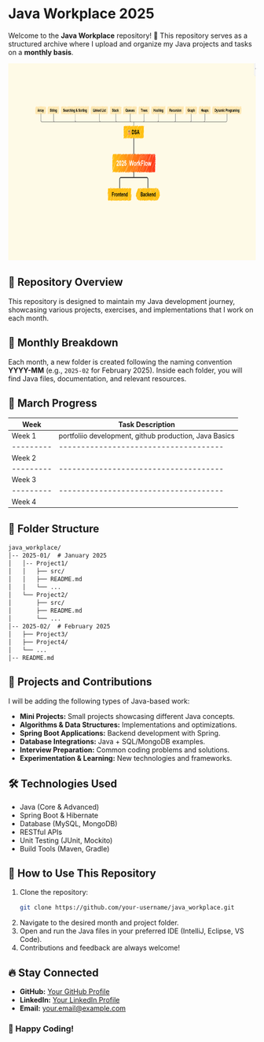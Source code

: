 # Java Workplace 2025
 
Welcome to the **Java Workplace** repository! 🚀 This repository serves as a structured archive where I upload and organize my Java projects and tasks on a **monthly basis**. 
 
<img src="https://github.com/03Adi/Java_Workplace_2025/blob/main/Screenshot%202025-03-21%20012446.png" alt="Coding" height="400" width="1000">
        
## 📌 Repository Overview 
This repository is designed to maintain my Java development journey, showcasing various projects, exercises, and implementations that I work on each month.

## 📅 Monthly Breakdown
Each month, a new folder is created following the naming convention **YYYY-MM** (e.g., `2025-02` for February 2025). Inside each folder, you will find Java files, documentation, and relevant resources.
      
## 📆 March Progress   
| Week  | Task Description                    |  
|---------|-------------------------------------|  
| Week 1  | portfoliio development, github production, Java Basics|  
|---------|-------------------------------------|
| Week 2  |                   |  
|---------|-------------------------------------| 
| Week 3  |                    | 
|---------|-------------------------------------|
| Week 4  |                   | 

## 📂 Folder Structure
```
java_workplace/
│-- 2025-01/  # January 2025
│   │-- Project1/
│   │   ├── src/
│   │   ├── README.md
│   │   └── ...
│   └── Project2/
│       ├── src/
│       ├── README.md
│       └── ...
│-- 2025-02/  # February 2025
│   ├── Project3/
│   ├── Project4/
│   └── ...
│-- README.md
```
 
## 🚀 Projects and Contributions
I will be adding the following types of Java-based work:
- **Mini Projects:** Small projects showcasing different Java concepts.
- **Algorithms & Data Structures:** Implementations and optimizations.
- **Spring Boot Applications:** Backend development with Spring.
- **Database Integrations:** Java + SQL/MongoDB examples.
- **Interview Preparation:** Common coding problems and solutions.
- **Experimentation & Learning:** New technologies and frameworks.

## 🛠️ Technologies Used
- Java (Core & Advanced)
- Spring Boot & Hibernate
- Database (MySQL, MongoDB)
- RESTful APIs
- Unit Testing (JUnit, Mockito)
- Build Tools (Maven, Gradle)

## 📜 How to Use This Repository
1. Clone the repository:
   ```bash
   git clone https://github.com/your-username/java_workplace.git
   ```
2. Navigate to the desired month and project folder.
3. Open and run the Java files in your preferred IDE (IntelliJ, Eclipse, VS Code).
4. Contributions and feedback are always welcome!

## 🔥 Stay Connected
- **GitHub:** [Your GitHub Profile](https://github.com/03Adi)
- **LinkedIn:** [Your LinkedIn Profile](#)
- **Email:** your.email@example.com

### 🚀 Happy Coding!
